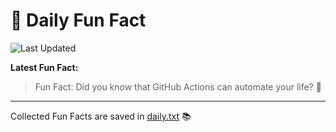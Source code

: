 # 🌟 Daily Fun Fact

![Last Updated](https://img.shields.io/badge/Last_Updated-2025_04_27-blue?style=flat-square)

**Latest Fun Fact:**

> Fun Fact: Did you know that GitHub Actions can automate your life? 🚀

---

Collected Fun Facts are saved in [daily.txt](daily.txt) 📚
